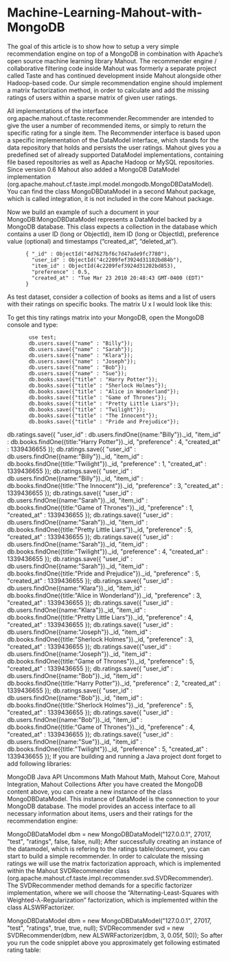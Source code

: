 Machine-Learning-Mahout-with-MongoDB
====================================
The goal of this article is to show how to setup a very simple recommendation engine on top of a MongoDB in combination with Apache’s open source machine learning library Mahout. The recommender engine / collaborative filtering code inside Mahout was formerly a separate project called Taste and has continued development inside Mahout alongside other Hadoop-based code. Our simple recommendation engine should implement a matrix factorization method, in order to calculate and add the missing ratings of users within a sparse matrix of given user ratings.



All implementations of the interface org.apache.mahout.cf.taste.recommender.Recommender are intended to give the user a number of recommended items, or simply to return the specific rating for a single item. The Recommender interface is based upon a specific implementation of the DataModel interface, which stands for the data repository that holds and persists the user ratings. Mahout gives you a predefined set of already supported DataModel implementations, containing file based repositories as well as Apache Hadoop or MySQL repositories. Since version 0.6 Mahout also added a MongoDB DataModel implementation (org.apache.mahout.cf.taste.impl.model.mongodb.MongoDBDataModel). You can find the class MongoDBDataModel in a second Mahout package, which is called integration, it is not included in the core Mahout package.

Now we build an example of such a document in your MongoDB:MongoDBDataModel represents a DataModel backed by a MongoDB database. This class expects a collection in the database which contains a user ID (long or ObjectId), item ID (long or ObjectId), preference value (optional) and timestamps (“created_at”, “deleted_at”).

          { "_id" : ObjectId("4d7627bf6c7d47ade9fc7780"),
            "user_id" : ObjectId("4c2209fef3924d31102bd84b"),
            "item_id" : ObjectId(4c2209fef3924d31202bd853),
            "preference" : 0.5,
            "created_at" : "Tue Mar 23 2010 20:48:43 GMT-0400 (EDT)"
          }
As test dataset, consider a collection of books as items and a list of users with their ratings on specific books. The matrix U x I would look like this:



To get this tiny ratings matrix into your MongoDB, open the MongoDB console and type:

           use test;
           db.users.save({"name" : "Billy"});
           db.users.save({"name" : "Sarah"});
           db.users.save({"name" : "Klara"});
           db.users.save({"name" : "Joseph"});
           db.users.save({"name" : "Bob"});
           db.users.save({"name" : "Sue"});
           db.books.save({"title" : "Harry Potter"});
           db.books.save({"title" : "Sherlock Holmes"});
           db.books.save({"title" : "Alice in Wonderland"});
           db.books.save({"title" : "Game of Thrones"});
           db.books.save({"title" : "Pretty Little Liars"});
           db.books.save({"title" : "Twilight"});
           db.books.save({"title" : "The Innocent"});
           db.books.save({"title" : "Pride and Prejudice"});
           
db.ratings.save({ "user_id" : db.users.findOne({name:"Billy"})._id,
"item_id" : db.books.findOne({title:"Harry Potter"})._id,
"preference" : 4,
"created_at" : 1339436655 });
db.ratings.save({ "user_id" : db.users.findOne({name:"Billy"})._id,
"item_id" : db.books.findOne({title:"Twilight"})._id,
"preference" : 1,
"created_at" : 1339436655 });
db.ratings.save({ "user_id" : db.users.findOne({name:"Billy"})._id,
"item_id" : db.books.findOne({title:"The Innocent"})._id,
"preference" : 3,
"created_at" : 1339436655 });
db.ratings.save({ "user_id" : db.users.findOne({name:"Sarah"})._id,
"item_id" : db.books.findOne({title:"Game of Thrones"})._id,
"preference" : 1,
"created_at" : 1339436655 });
db.ratings.save({ "user_id" : db.users.findOne({name:"Sarah"})._id,
"item_id" : db.books.findOne({title:"Pretty Little Liars"})._id,
"preference" : 5,
"created_at" : 1339436655 });
db.ratings.save({ "user_id" : db.users.findOne({name:"Sarah"})._id,
"item_id" : db.books.findOne({title:"Twilight"})._id,
"preference" : 4,
"created_at" : 1339436655 });
db.ratings.save({ "user_id" : db.users.findOne({name:"Sarah"})._id,
"item_id" : db.books.findOne({title:"Pride and Prejudice"})._id,
"preference" : 5,
"created_at" : 1339436655 });
db.ratings.save({ "user_id" : db.users.findOne({name:"Klara"})._id,
"item_id" : db.books.findOne({title:"Alice in Wonderland"})._id,
"preference" : 3,
"created_at" : 1339436655 });
db.ratings.save({ "user_id" : db.users.findOne({name:"Klara"})._id,
"item_id" : db.books.findOne({title:"Pretty Little Liars"})._id,
"preference" : 4,
"created_at" : 1339436655 });
db.ratings.save({ "user_id" : db.users.findOne({name:"Joseph"})._id,
"item_id" : db.books.findOne({title:"Sherlock Holmes"})._id,
"preference" : 3,
"created_at" : 1339436655 });
db.ratings.save({"user_id" : db.users.findOne({name:"Joseph"})._id,
"item_id" : db.books.findOne({title:"Game of Thrones"})._id,
"preference" : 5,
"created_at" : 1339436655 });
db.ratings.save({ "user_id" : db.users.findOne({name:"Bob"})._id,
"item_id" : db.books.findOne({title:"Harry Potter"})._id,
"preference" : 2,
"created_at" : 1339436655 });
db.ratings.save({ "user_id" : db.users.findOne({name:"Bob"})._id,
"item_id" : db.books.findOne({title:"Sherlock Holmes"})._id,
"preference" : 5,
"created_at" : 1339436655 });
db.ratings.save({ "user_id" : db.users.findOne({name:"Bob"})._id,
"item_id" : db.books.findOne({title:"Game of Thrones"})._id,
"preference" : 4,
"created_at" : 1339436655 });
db.ratings.save({ "user_id" : db.users.findOne({name:"Sue"})._id,
"item_id" : db.books.findOne({title:"Twilight"})._id,
"preference" : 5,
"created_at" : 1339436655 });
If you are building and running a Java project dont forget to add following libraries:

MongoDB Java API
Uncommons Math
Mahout Math, Mahout Core, Mahout Integration, Mahout Collections
After you have created the MongoDB content above, you can create a new instance of the class MongoDBDataModel. This instance of DataModel is the connection to your MongoDB database. The model provides an access interface to all necessary information about items, users and their ratings for the recommendation engine:

 
MongoDBDataModel dbm = new MongoDBDataModel("127.0.0.1",
                                            27017,
                                             "test",
                                          "ratings",
                                              false,
                                              false,
                                               null);
After successfully creating an instance of the datamodel, which is refering to the ratings table/document, you can start to build a simple recommender. In order to calculate the missing ratings we will use the matrix factorization approach, which is implemented within the Mahout SVDRecommender class (org.apache.mahout.cf.taste.impl.recommender.svd.SVDRecommender). The SVDRecommender method demands for a specific factorizer implementation, where we will choose the “Alternating-Least-Squares with Weighted-λ-Regularization” factorization, which is implemented within the class ALSWRFactorizer.

MongoDBDataModel dbm = 
   new MongoDBDataModel("127.0.0.1", 27017, "test", "ratings", true, true, null);
SVDRecommender svd = 
   new SVDRecommender(dbm, new ALSWRFactorizer(dbm, 3, 0.05f, 50));
So after you run the code snipplet above you approximately get following estimated rating table:
